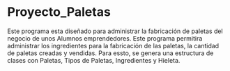 # Proyecto_Paletas
Este programa esta diseñado para administrar la fabricación de paletas del negocio de unos Alumnos emprendedores. Este programa permitira administrar los ingredientes para la fabricación de las paletas, la cantidad de paletas creadas y vendidas. Para essto, se genera una estructura de clases con Paletas, Tipos de Paletas, Ingredientes y Hieleta.
